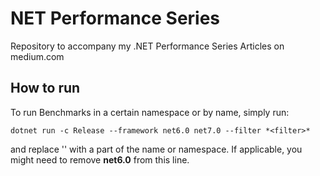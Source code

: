 # NET Performance Series
Repository to accompany my .NET Performance Series Articles on medium.com

## How to run

To run Benchmarks in a certain namespace or by name, simply run:

```
dotnet run -c Release --framework net6.0 net7.0 --filter *<filter>*
```

and replace '<filter>' with a part of the name or namespace. If applicable, you might need to remove **net6.0** from this line.